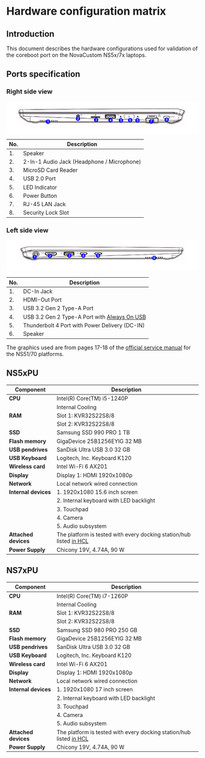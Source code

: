# Hardware configuration matrix

## Introduction

This document describes the hardware configurations used for validation of the
coreboot port on the NovaCustom NS5x/7x laptops.

## Ports specification

### Right side view

![](../../images/novacustom_ns_ports_right_view.png)

| No.  | Description                                      |
|------|--------------------------------------------------|
| 1.   | Speaker                                          |
| 2.   | 2-In-1 Audio Jack (Headphone / Microphone)       |
| 3.   | MicroSD Card Reader                              |
| 4.   | USB 2.0 Port                                     |
| 5.   | LED Indicator                                    |
| 6.   | Power Button                                     |
| 7.   | RJ-45 LAN Jack                                   |
| 8.   | Security Lock Slot                               |

### Left side view

![](../../images/novacustom_ns_ports_left_view.png)

| No. |                     Description                     |
| --- | --------------------------------------------------- |
| 1.  | DC-In Jack                                          |
| 2.  | HDMI-Out Port                                       |
| 3.  | USB 3.2 Gen 2 Type-A Port                           |
| 4.  | USB 3.2 Gen 2 Type-A Port with [Always On USB][aou] |
| 5.  | Thunderbolt 4 Port with Power Delivery (DC-IN)      |
| 6.  | Speaker                                             |

[aou]: ../../dasharo-menu-docs/dasharo-system-features.md#power-management-options

The graphics used are from pages 17-18 of the
[official service manual](https://novacustom.stackstorage.com/s/s2zVcQyd004hRQJ/en_US?dir=%2FNS51%2FService%20Manual&node-id=233996)
for the NS51/70 platforms.

## NS5xPU

| Component                      | Description                                      |
|--------------------------------|--------------------------------------------------|
| **CPU**                        | Intel(R) Core(TM) i5-1240P                       |
|                                | Internal Cooling                                 |
| **RAM**                        | Slot 1: KVR32S22S8/8                             |
|                                | Slot 2: KVR32S22S8/8                             |
| **SSD**                        | Samsung SSD 990 PRO 1 TB                         |
| **Flash memory**               | GigaDevice 25B1256EYIG 32 MB                     |
| **USB pendrives**              | SanDisk Ultra USB 3.0 32 GB                      |
| **USB Keyboard**               | Logitech, Inc. Keyboard K120                     |
| **Wireless card**              | Intel Wi-Fi 6 AX201                              |
| **Display**                    | Display 1: HDMI 1920x1080p                       |
| **Network**                    | Local network wired connection                   |
| **Internal devices**           | 1. 1920x1080 15.6 inch screen                    |
|                                | 2. Internal keyboard with LED backlight          |
|                                | 3. Touchpad                                      |
|                                | 4. Camera                                        |
|                                | 5. Audio subsystem                               |
| **Attached devices**           | The platform is tested with every docking station/hub listed [in HCL][HCL] |
| **Power Supply**               | Chicony 19V, 4.74A, 90 W                         |

## NS7xPU

| Component                      | Description                                      |
|--------------------------------|--------------------------------------------------|
| **CPU**                        | Intel(R) Core(TM) i7-1260P                       |
|                                | Internal Cooling                                 |
| **RAM**                        | Slot 1: KVR32S22S8/8                             |
|                                | Slot 2: KVR32S22S8/8                             |
| **SSD**                        | Samsung SSD 980 PRO 250 GB                       |
| **Flash memory**               | GigaDevice 25B1256EYIG 32 MB                     |
| **USB pendrives**              | SanDisk Ultra USB 3.0 32 GB                      |
| **USB Keyboard**               | Logitech, Inc. Keyboard K120                     |
| **Wireless card**              | Intel Wi-Fi 6 AX201                              |
| **Display**                    | Display 1: HDMI 1920x1080p                       |
| **Network**                    | Local network wired connection                   |
| **Internal devices**           | 1. 1920x1080 17 inch screen                      |
|                                | 2. Internal keyboard with LED backlight          |
|                                | 3. Touchpad                                      |
|                                | 4. Camera                                        |
|                                | 5. Audio subsystem                               |
| **Attached devices**           | The platform is tested with every docking station/hub listed [in HCL][HCL] |
| **Power Supply**               | Chicony 19V, 4.74A, 90 W                         |

[HCL]: https://docs.dasharo.com/unified/novacustom/hcl/#ns5x7x-12th-gen

